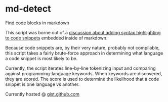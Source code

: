 # md-detect
Find code blocks in markdown

This script was borne out of a [discussion about adding syntax highlighting to code snippets](https://github.com/OfficeDev/VBA-content/pull/168) embedded inside of markdown.

Because code snippets are, by their very nature, probably not compilable, this script takes a fairly brute-force approach in determining what language a code snippet is most likely to be.

Currently, the script iterates line-by-line tokenizing input and comparing against programming-language keywords. When keywords are discovered, they are scored. The score is used to determine the likelihood that a code snippet is one language vs another.


Currently hosted @ [gist.github.com](https://gist.github.com/iambmelt/0ced91e1e281bf4be3c6)
